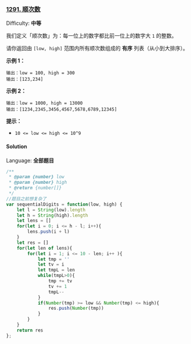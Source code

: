 ### [1291\. 顺次数](https://leetcode-cn.com/problems/sequential-digits/)

Difficulty: **中等**


我们定义「顺次数」为：每一位上的数字都比前一位上的数字大 `1` 的整数。

请你返回由 `[low, high]` 范围内所有顺次数组成的 **有序** 列表（从小到大排序）。

**示例 1：**

```
输出：low = 100, high = 300
输出：[123,234]
```

**示例 2：**

```
输出：low = 1000, high = 13000
输出：[1234,2345,3456,4567,5678,6789,12345]
```

**提示：**

*   `10 <= low <= high <= 10^9`


#### Solution

Language: **全部题目**

```js
​/**
 * @param {number} low
 * @param {number} high
 * @return {number[]}
 */
//题目之前想复杂了
var sequentialDigits = function(low, high) {
    let l = String(low).length
    let h = String(high).length
    let lens = []
    for(let i = 0; i <= h - l; i++){
        lens.push(i + l)
    }
    let res = []
    for(let len of lens){
        for(let i = 1; i <= 10 - len; i++ ){
            let tmp = ''
            let tv = i
            let tmpL = len
            while(tmpL>0){
                tmp += tv
                tv += 1
                tmpL--
            }
            if(Number(tmp) >= low && Number(tmp) <= high){
                res.push(Number(tmp))
            }
        }
    }
    return res
};
```
